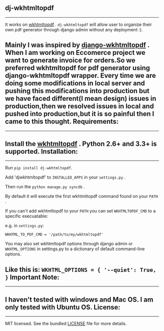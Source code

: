 dj-wkhtmltopdf
--------------
--------------
It works on [wkhtmltopdf](http://wkhtmltopdf.org/) . ``dj-wkhtmltopdf`` will allow user to organize their own pdf generator through django admin without any deployment :).

Mainly I was inspired by [django-wkhtmltopdf](https://github.com/incuna/django-wkhtmltopdf) . When I am working on Eccomerce project we want to generate invoice for orders.So we preferred wkhtmltopdf for pdf generator using django-wkhtmltopdf wrapper. Every time we are doing some modifications in local server and pushing this modifications into production but we have faced different(I mean design) issues in production,then we resolved issues in local and pushed into production,but it is so painful then I came to this thought.
Requirements:
-------------
-------------
Install the [wkhtmltopdf](http://wkhtmltopdf.org/downloads.html) .
Python 2.6+ and 3.3+ is supported.
Installation:
------------
------------
Run ``pip install dj-wkhtmltopdf``.

Add 'djwkhtmltopdf' to ``INSTALLED_APPS`` in your ``settings.py`` .

Then run the ``python manage.py syncdb`` .

By default it will execute the first wkhtmltopdf command found on your ``PATH`` .

If you can't add wkhtmltopdf to your ``PATH`` you can set ``WKHTMLTOPDF_CMD`` to a specific execuatable:

e.g. in ``settings.py``:

``WKHTML_TO_PDF_CMD = '/path/to/my/wkhtmltopdf' ``

You may also set wkhtmltopdf options through django admin or ``WKHTML_OPTIONS`` in settings.py to a dictionary of default command-line options.

Like this is:
``
WKHTML_OPTIONS = {
    '--quiet': True,
}
``
Important Note:
---------------
---------------
I haven't tested with windows and Mac OS. I am only tested with Ubuntu OS.
License:
--------
--------
MIT licensed. See the bundled [LICENSE](https://github.com/dhanababum/dj-wkhtmltopdf/blob/master/LICENSE) file for more details.
